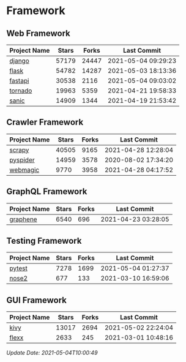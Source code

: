# Framework

## Web Framework
| Project Name | Stars | Forks | Last Commit |
| ------------ | ----- | ----- | ----------- |
| [django](https://github.com/django/django) | 57179 | 24447 | 2021-05-04 09:29:23 |
| [flask](https://github.com/pallets/flask) | 54782 | 14287 | 2021-05-03 18:13:36 |
| [fastapi](https://github.com/tiangolo/fastapi) | 30538 | 2116 | 2021-05-04 09:03:02 |
| [tornado](https://github.com/tornadoweb/tornado) | 19963 | 5359 | 2021-04-21 19:58:33 |
| [sanic](https://github.com/sanic-org/sanic) | 14909 | 1344 | 2021-04-19 21:53:42 |

## Crawler Framework
| Project Name | Stars | Forks | Last Commit |
| ------------ | ----- | ----- | ----------- |
| [scrapy](https://github.com/scrapy/scrapy) | 40505 | 9165 | 2021-04-28 12:28:04 |
| [pyspider](https://github.com/binux/pyspider) | 14959 | 3578 | 2020-08-02 17:34:20 |
| [webmagic](https://github.com/code4craft/webmagic) | 9770 | 3958 | 2021-04-28 04:17:52 |

## GraphQL Framework
| Project Name | Stars | Forks | Last Commit |
| ------------ | ----- | ----- | ----------- |
| [graphene](https://github.com/graphql-python/graphene) | 6540 | 696 | 2021-04-23 03:28:05 |

## Testing Framework
| Project Name | Stars | Forks | Last Commit |
| ------------ | ----- | ----- | ----------- |
| [pytest](https://github.com/pytest-dev/pytest) | 7278 | 1699 | 2021-05-04 01:27:37 |
| [nose2](https://github.com/nose-devs/nose2) | 677 | 133 | 2021-03-10 16:59:06 |

## GUI Framework
| Project Name | Stars | Forks | Last Commit |
| ------------ | ----- | ----- | ----------- |
| [kivy](https://github.com/kivy/kivy) | 13017 | 2694 | 2021-05-02 22:24:04 |
| [flexx](https://github.com/flexxui/flexx) | 2633 | 245 | 2021-03-01 10:48:16 |

*Update Date: 2021-05-04T10:00:49*